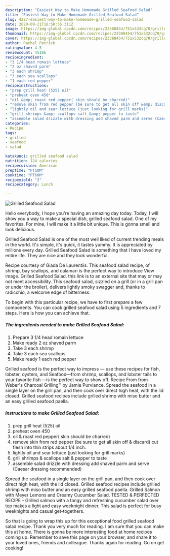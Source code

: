 ```yaml
---
description: "Easiest Way to Make Homemade Grilled Seafood Salad"
title: "Easiest Way to Make Homemade Grilled Seafood Salad"
slug: 4227-easiest-way-to-make-homemade-grilled-seafood-salad
date: 2020-09-21T16:50:55.311Z
image: https://img-global.cpcdn.com/recipes/23388454/751x532cq70/grilled-seafood-salad-recipe-main-photo.jpg
thumbnail: https://img-global.cpcdn.com/recipes/23388454/751x532cq70/grilled-seafood-salad-recipe-main-photo.jpg
cover: https://img-global.cpcdn.com/recipes/23388454/751x532cq70/grilled-seafood-salad-recipe-main-photo.jpg
author: Rachel Patrick
ratingvalue: 4.5
reviewcount: 45106
recipeingredient:
- "3 1/4 head romain lettuce"
- "2 oz shaved parm"
- "3 each shrimp"
- "3 each sea scallops"
- "1 each red pepper"
recipeinstructions:
- "prep grill heat (525) oil"
- "preheat oven 450"
- "oil &amp; roast red pepper( skin should be charred)"
- "remove skin from red pepper (be sure to get all skin off &amp; discard) cut flesh into thin strips about 1/4 inch."
- "lightly oil and sear lettuce (just looking for grill marks)"
- "grill shrimps &amp; scallops salt &amp; pepper to taste"
- "assemble salad drizzle with dressing add shaved parm and serve (Caesar dressing recommended)"
categories:
- Recipe
tags:
- grilled
- seafood
- salad

katakunci: grilled seafood salad 
nutrition: 124 calories
recipecuisine: American
preptime: "PT10M"
cooktime: "PT60M"
recipeyield: "2"
recipecategory: Lunch

---
```



![Grilled Seafood Salad](https://img-global.cpcdn.com/recipes/23388454/751x532cq70/grilled-seafood-salad-recipe-main-photo.jpg)

Hello everybody, I hope you're having an amazing day today. Today, I will show you a way to make a special dish, grilled seafood salad. One of my favorites. For mine, I will make it a little bit unique. This is gonna smell and look delicious.

Grilled Seafood Salad is one of the most well liked of current trending meals in the world. It's simple, it's quick, it tastes yummy. It is appreciated by millions every day. Grilled Seafood Salad is something that I have loved my entire life. They are nice and they look wonderful.

Recipe courtesy of Giada De Laurentiis. This seafood salad recipe, of shrimp, bay scallops, and calamari is the perfect way to introduce View image. Grilled Seafood Salad. this link is to an external site that may or may not meet accessibility. This seafood salad, sizzled on a grill (or in a grill pan or under the broiler), delivers lightly smoky swagger and, thanks to radicchio, a welcome edge of bitterness.


To begin with this particular recipe, we have to first prepare a few components. You can cook grilled seafood salad using 5 ingredients and 7 steps. Here is how you can achieve that.

<!--inarticleads1-->

##### The ingredients needed to make Grilled Seafood Salad:

1. Prepare 3 1/4 head romain lettuce
1. Make ready 2 oz shaved parm
1. Take 3 each shrimp
1. Take 3 each sea scallops
1. Make ready 1 each red pepper


Grilled seafood is the perfect way to impress — use these recipes for fish, lobster, oysters, and Seafood—from shrimp, scallops, and lobster tails to your favorite fish —is the perfect way to show off. Recipe From from Weber&#39;s Charcoal Grilling™ by Jamie Purviance. Spread the seafood in a single layer on the grill pan, and then cook over direct high heat, with the lid closed. Grilled seafood recipes include grilled shrimp with miso butter and an easy grilled seafood paella. 

<!--inarticleads2-->

##### Instructions to make Grilled Seafood Salad:

1. prep grill heat (525) oil
1. preheat oven 450
1. oil &amp; roast red pepper( skin should be charred)
1. remove skin from red pepper (be sure to get all skin off &amp; discard) cut flesh into thin strips about 1/4 inch.
1. lightly oil and sear lettuce (just looking for grill marks)
1. grill shrimps &amp; scallops salt &amp; pepper to taste
1. assemble salad drizzle with dressing add shaved parm and serve (Caesar dressing recommended)


Spread the seafood in a single layer on the grill pan, and then cook over direct high heat, with the lid closed. Grilled seafood recipes include grilled shrimp with miso butter and an easy grilled seafood paella. Grilled Salmon with Meyer Lemons and Creamy Cucumber Salad. TESTED &amp; PERFECTED RECIPE - Grilled salmon with a tangy and refreshing cucumber salad over top makes a light and easy weeknight dinner. This salad is perfect for busy weeknights and casual get-togethers. 

So that is going to wrap this up for this exceptional food grilled seafood salad recipe. Thank you very much for reading. I am sure that you can make this at home. There is gonna be more interesting food at home recipes coming up. Remember to save this page on your browser, and share it to your loved ones, friends and colleague. Thanks again for reading. Go on get cooking!
